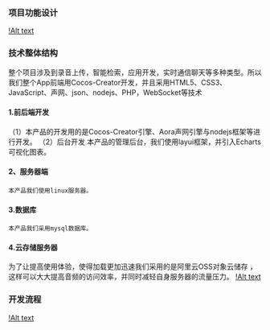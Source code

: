 ### 项目功能设计

[!Alt text](https://github.com/liqi2695/YouXi_App/blob/master/ScreenShots/%E5%9B%BE%E7%89%871.png)


### 技术整体结构
   整个项目涉及到录音上传，智能检索，应用开发，实时通信聊天等多种类型。所以我们整个App前端用Cocos-Creator开发，并且采用HTML5、CSS3、JavaScript、声网、json、nodejs、PHP，WebSocket等技术
#### 1.前后端开发
（1）本产品的开发用的是Cocos-Creator引擎、Aora声网引擎与nodejs框架等进行开发。
（2）后台开发
          本产品的管理后台，我们使用layui框架，并引入Echarts可视化图表。
#### 2、服务器端
	本产品我们使用linux服务器。
#### 3.数据库
	本产品我们采用mysql数据库。
#### 4.云存储服务器
  为了让提高使用体验，使得加载更加迅速我们采用的是阿里云OSS对象云储存 ，这样可以大大提高音频的访问效率，并同时减轻自身服务器的流量压力。
[!Alt text](https://github.com/liqi2695/YouXi_App/blob/master/ScreenShots/%E5%9B%BE%E7%89%872.png)



### 开发流程
[!Alt text](https://github.com/liqi2695/YouXi_App/blob/master/ScreenShots/%E5%9B%BE%E7%89%873.png)
